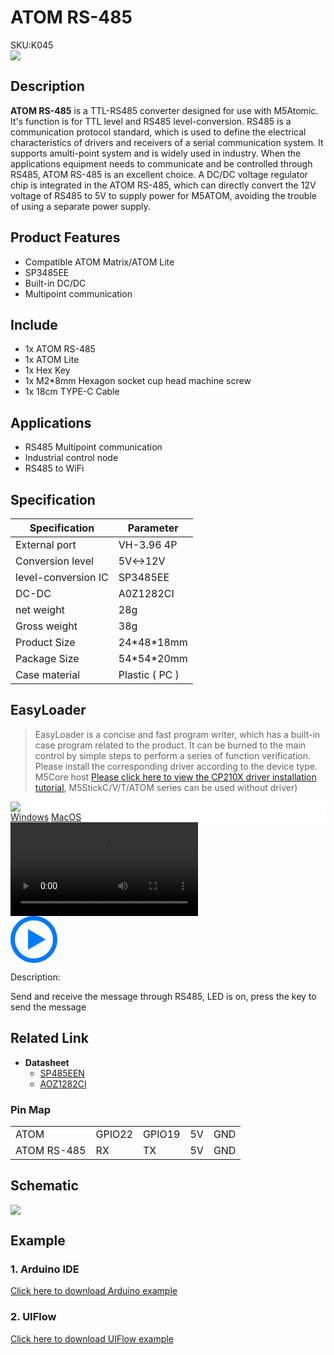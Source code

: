# ATOM RS-485

<div class="badge badge-pill badge-primary product_sku_tag">SKU:K045</div>

<div class="product_pic"><img src="assets/img/product_pics/atom_base/atomicRS485/atom485.webp"></div>

## Description

**ATOM RS-485** is a TTL-RS485 converter designed for use with M5Atomic. It's function is for TTL level and RS485 level-conversion. RS485 is a communication protocol standard, which is used to define the electrical characteristics of drivers and receivers of a serial communication system. It supports amulti-point system and is widely used in industry. When the applications equipment needs to communicate and be controlled through RS485, ATOM RS-485 is an excellent choice. A DC/DC voltage regulator chip is integrated in the ATOM RS-485, which can directly convert the 12V voltage of RS485 to 5V to supply power for M5ATOM, avoiding the trouble of using a separate power supply.

## Product Features

- Compatible ATOM Matrix/ATOM Lite
- SP3485EE
- Built-in DC/DC
- Multipoint communication

## Include

- 1x ATOM RS-485
- 1x ATOM Lite
- 1x Hex Key
- 1x M2*8mm Hexagon socket cup head machine screw
- 1x 18cm TYPE-C Cable

## Applications

- RS485 Multipoint communication
- Industrial control node
- RS485 to WiFi

## Specification

<table class="table-1">
    <thead>
    <tr>
        <th>Specification</th>
        <th>Parameter</th>
    </tr>
    </thead>
    <tbody>
        <tr>
            <td>External port</td>
            <td>VH-3.96 4P</td>
        </tr>
        <tr>
            <td>Conversion level</td>
            <td>5V<->12V</td>
        </tr>
        <tr>
            <td>level-conversion IC</td>
            <td>SP3485EE</td>
        </tr>
        <tr>
            <td>DC-DC</td>
            <td>A0Z1282CI</td>
        </tr>
        <tr>
            <td>net weight</td>
            <td>28g</td>
        </tr>
        <tr>
            <td>Gross weight</td>
            <td>38g</td>
        </tr>
        <tr>
            <td>Product Size</td>
            <td>24*48*18mm</td>
        </tr>
        <tr>
            <td>Package Size</td>
            <td>54*54*20mm</td>
        </tr>
        <tr>
            <td>Case material</td>
            <td>Plastic ( PC )</td>
        </tr>
     </tbody>
</table>

## EasyLoader

>EasyLoader is a concise and fast program writer, which has a built-in case program related to the product. It can be burned to the main control by simple steps to perform a series of function verification. Please install the corresponding driver according to the device type. M5Core host [Please click here to view the CP210X driver installation tutorial](en/arduino/arduino_development), M5StickC/V/T/ATOM series can be used without driver)

<div class="easyloader-box">
    <div style="background-color:white;">
        <div><img src="https://m5stack.oss-cn-shenzhen.aliyuncs.com/image/easyloader_intro.webp"></div>
        <div class="easyloader-btn">
            <a href="https://m5stack.oss-cn-shenzhen.aliyuncs.com/EasyLoader/Windows/ATOM_BASE/EasyLoader_ATOM_RS485.exe">Windows</a>
            <a href="https://m5stack.oss-cn-shenzhen.aliyuncs.com/EasyLoader/MacOS/ATOM_BASE/EasyLoader_ATOM_RS485.dmg">MacOS</a>
            <!-- <a>Linux</a>
            <a>MacOS</a> -->
        </div>
    </div>
    <div>
        <video id="example_video" controls>
            <source src="https://m5stack.oss-cn-shenzhen.aliyuncs.com/video/Product_example_video/AtomBase/AtomicRS485.mp4" type="video/mp4">
        </video>
        <div class="easyloader-mask">
        <a>
            <svg id="play-btn" t="1583228776634" class="icon" viewBox="0 0 1024 1024" version="1.1" xmlns="http://www.w3.org/2000/svg" p-id="4152" width="75" height="75"><path d="M512 0C229.216 0 0 229.216 0 512s229.216 512 512 512 512-229.216 512-512S794.784 0 512 0z m0 928C282.24 928 96 741.76 96 512S282.24 96 512 96s416 186.24 416 416-186.24 416-416 416zM384 288l384 224-384 224z" p-id="4153" fill="#007aff"></path></svg></a>
            <p>Description:</p>
            <p>Send and receive the message through RS485, LED is on, press the key to send the message</p>
        </div>
    </div>
</div>

## Related Link

-  **Datasheet** 
    - [SP485EEN](https://m5stack.oss-cn-shenzhen.aliyuncs.com/resource/docs/datasheet/hat/SP485EEN_en.pdf)
    - [AOZ1282CI](https://m5stack.oss-cn-shenzhen.aliyuncs.com/resource/docs/datasheet/atombase/tail485/AOZ1282CI-datasheet.pdf)

### Pin Map

<table>
 <tr><td>ATOM</td><td>GPIO22</td><td>GPIO19</td><td>5V</td><td>GND</td></tr>
 <tr><td>ATOM RS-485</td><td>RX</td><td>TX</td><td>5V</td><td>GND</td></tr>
</table>

## Schematic

<img src="assets/img/product_pics/atom_base/atomicRS485/atomic_rs485_sch.webp">


## Example

### 1. Arduino IDE

[Click here to download Arduino example](https://github.com/m5stack/M5-ProductExampleCodes/tree/master/AtomBase/AtomicRS485/Arduino/AtomicRS485)

### 2. UIFlow

[Click here to download UIFlow example](https://github.com/m5stack/M5-ProductExampleCodes/tree/master/AtomBase/AtomicRS485/UIFlow)


<script>

   var purchase_link = '';

   anchor_search(purchase_link);
   scrollFunc();

</script>
